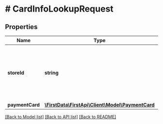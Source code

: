# # CardInfoLookupRequest

## Properties

Name | Type | Description | Notes
------------ | ------------- | ------------- | -------------
**storeId** | **string** | An optional outlet id for clients that support multiple stores in the same developer app. | [optional] 
**paymentCard** | [**\FirstData\FirstApi\Client\Model\PaymentCard**](PaymentCard.md) |  | 

[[Back to Model list]](../../README.md#documentation-for-models) [[Back to API list]](../../README.md#documentation-for-api-endpoints) [[Back to README]](../../README.md)


